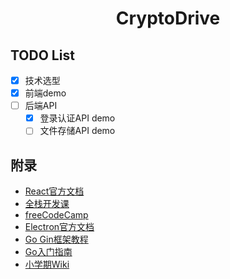 <h1 align="center">
    CryptoDrive
</h1>

## TODO List

- [x] 技术选型
- [x] 前端demo
- [ ] 后端API
  - [x] 登录认证API demo
  - [ ] 文件存储API demo 

## 附录
- [React官方文档](https://zh-hans.reactjs.org/docs/getting-started.html)
- [全栈开发课](https://fullstackopen.com/zh/)
- [freeCodeCamp](https://chinese.freecodecamp.org/learn)
- [Electron官方文档](https://www.electronjs.org/zh/docs/latest)
- [Go Gin框架教程](https://github.com/EDDYCJY/go-gin-example/blob/master/README_ZH.md)
- [Go入门指南](https://github.com/unknwon/the-way-to-go_ZH_CN/blob/master/eBook/directory.md)
- [小学期Wiki](https://c4pr1c3.github.io/cuc-wiki/ac/2022/index.html)

